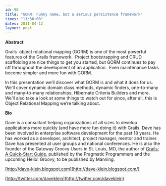 ```yaml
---
id: 98
title: "GORM: Funny name, but a serious persistence framework"
times: "11:30:00"
dates: 2011-04-12
layout: post
---
```

 **Abstract**

Grails&nbsp; object relational mapping (GORM) is one of the most powerful features of the Grails framework.&nbsp; Project bootstrapping and CRUD scaffolding are nice things to get you started, but GORM continues to pay off throughout the development of an application.&nbsp; Even maintenance tasks become simpler and more fun with GORM.&nbsp;

In this presentation we’ll discover what GORM is and what it does for us.&nbsp; We’ll cover dynamic domain class methods, dynamic finders, one-to-many and many-to-many relationships, Hibernate Criteria Builders and more.&nbsp; We’ll also take a look at some things to watch out for since, after all, this is Object Relational Mapping we’re talking about.&nbsp;

**Bio**

Dave is a consultant helping organizations of all sizes to develop applications more quickly (and have more fun doing it) with Grails. Dave has been involved in enterprise software development for the past 18 years. He has worked as a developer, architect, project manager, mentor and trainer. Dave has presented at user groups and national conferences. He is also the founder of the Gateway Groovy Users in St. Louis, MO, the author of&nbsp;[Grails: A Quick-Start Guide](http://www.pragprog.com/titles/dkgrails/grails), published by the Pragmatic Programmers and the upcoming Hello! Groovy, to be published by Manning.&nbsp;&nbsp;

[http://dave-klein.blogspot.com](http://dave-klein.blogspot.com/)&nbsp;

[http://twitter.com/daveklein](http://twitter.com/daveklein)

